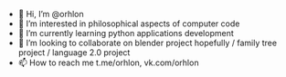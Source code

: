 - 👋 Hi, I’m @orhlon
- 👀 I’m interested in philosophical aspects of computer code
- 🌱 I’m currently learning python applications development
- 💞️ I’m looking to collaborate on blender project hopefully / family tree project / language 2.0 project
- 📫 How to reach me t.me/orhlon, vk.com/orhlon

<!---
orhlon/orhlon is a ✨ special ✨ repository because its `README.md` (this file) appears on your GitHub profile.
You can click the Preview link to take a look at your changes.
--->
